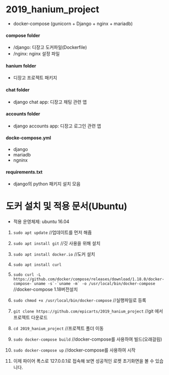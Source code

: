 # 2019_hanium_project
- docker-compose (gunicorn + Django + nginx + mariadb)

#### compose folder
- /django: 디장고 도커파일(Dockerfile)
- /nginx: nginx 설정 파일

#### hanium folder
- 디장고 프로젝트 패키지

#### chat folder
- django chat app: 디장고 채팅 관련 앱

#### accounts folder
- django accounts app: 디장고 로그인 관련 앱

#### docke-compose.yml
- django
- mariadb
- ngninx

#### requirements.txt
- django의 python 패키지 설치 모음

# 도커 설치 및 적용 문서(Ubuntu)
- 적용 운영체제: ubuntu 16.04
1. ```sudo apt update``` //업데이트를 먼저 해쥼
2. ```sudo apt install git``` //깃 사용을 위해 설치
3. ```sudo apt install docker.io``` //도커 설치
4. ```sudo apt install curl```
5. ```sudo curl -L https://github.com/docker/compose/releases/download/1.18.0/docker-compose-`uname -s`-`uname -m` -o /usr/local/bin/docker-compose``` //docker-compose 1.18버전설치
6. ```sudo chmod +x /usr/local/bin/docker-compose``` //실행파일로 등록

7. ```git clone https://github.com/epicarts/2019_hanium_project``` //git 에서 프로젝트 다운로드
8. ```cd 2019_hanium_project``` //프로젝트 폴더 이동
9. ```sudo docker-compose build``` //docker-compose를 사용하여 빌드(오래걸림)
10. ```sudo docker-compose up``` //docker-compose를 사용하여 시작
11. 이제 파이어 폭스로 127.0.0.1로 접속해 보면 성공적인 로켓 초기화면을 볼 수 있습니다.
